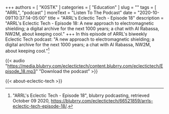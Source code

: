 +++
authors = [ "K0STK" ]
categories = [ "Education" ]
slug = ""
tags = [ "ARRL", "podcast" ]
moreText = "Listen To The Podcast"
date = "2020-10-09T10:37:14-05:00"
title = "ARRL's Eclectic Tech - Episode 18"
description = "ARRL's Eclectic Tech - Episode 18: A new approach to electromagnetic shielding; a digital archive for the next 1000 years; a chat with Al Rabassa, NW2M, about keeping cool."
+++
In this episode of ARRL's biweekly Eclectic Tech podcast: "A new approach to electromagnetic shielding; a digital archive for the next 1000 years; a chat with Al Rabassa, NW2M, about keeping cool."[^1]

[^1]: "ARRL's Eclectic Tech - Episode 18", blubrry podcasting, retrieved October 09 2020, https://blubrry.com/eclectictech/66521859/arrls-eclectic-tech-episode-18/.

<!--more-->

{{< audio "https://media.blubrry.com/eclectictech/content.blubrry.com/eclectictech/Episode_18.mp3" "Download the podcast" >}}

{{< about-eclectic-tech >}}
